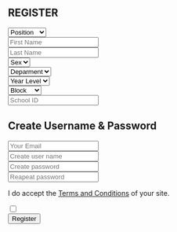 <!DOCTYPE html>
<html>
<head>
	<title>Register</title>
	<style type="text/css">
		body {
    margin: 0
}


.page-content {
    width: 65%;
    margin: 0 auto;
    background: #ffffff;
    display: flex;
    display: -webkit-flex;
    justify-content: center;
    -o-justify-content: center;
    -ms-justify-content: center;
    -moz-justify-content: center;
    -webkit-justify-content: center;
    align-items: center;
    -o-align-items: center;
    -ms-align-items: center;
    -moz-align-items: center;
    -webkit-align-items: center;

}

.form-v10-content {
    background: #e2dfdf;
    width: 1100px;
    border-radius: 20px;
    -o-border-radius: 20px;
    -ms-border-radius: 20px;
    -moz-border-radius: 20px;
    -webkit-border-radius: 20px;
    box-shadow: 0 8px 20px 0 rgba(0, 0, 0, 0.295);
    -o-box-shadow: 0 8px 20px 0 rgba(0, 0, 0, 0.295);
    -ms-box-shadow: 0 8px 20px 0 rgba(0, 0, 0, 0.295);
    -moz-box-shadow: 0 8px 20px 0 rgba(0,0,0, 0.295);
    -webkit-box-shadow: 0 8px 20px 0 rgba(0,0,0, 0.295);
    margin: 95px 0;
    position: relative;
    font-family: montserrat,sans-serif
}

.form-v10-content .form-detail {
    position: relative;
    width: 100%;
    display: flex;
    display: -webkit-flex
}

.form-v10-content .form-detail h2 {
    font-weight: 500;
    font-size: 25px;
    margin-bottom: 34px;
    padding: 33px 50px 0 60px
}

.form-v10-content .form-detail .form-left {
    border-top-left-radius: 10px;
    border-bottom-left-radius: 10px;
    width: 100%
}

.form-v10-content .form-detail .form-left h2 {
    color: #000000
}

.form-v10-content .form-detail .form-right {
    width: 100%;
    background: #520606;
    border-top-right-radius: 10px;
    border-bottom-right-radius: 10px
}

.form-v10-content .form-detail .form-right h2 {
    color: #fcc100
}

.form-v10-content .form-detail .form-group {
    display: flex;
    display: -webkit-flex
}

.form-v10-content .form-detail .form-row {
    position: relative;
    margin-bottom: 24px;
    padding-left: 60px;
    padding-right: 50px
}

.form-v10-content .form-detail .form-left .form-group .form-row.form-row-1 {
    width: 50%;
    padding: 0 12px 0 60px
}

.form-v10-content .form-detail .form-left .form-group .form-row.form-row-2 {
    width: 50%;
    padding: 0 50px 0 12px
}

.form-v10-content .form-detail .form-left .form-group .form-row.form-row-3 {
    width: 73%;
    padding: 0 12px 0 60px
}

.form-v10-content .form-detail .form-left .form-group .form-row.form-row-4 {
    width: 50%;
    padding: 0 50px 0 12px
}

.form-v10-content .form-detail .form-right .form-group .form-row.form-row-1 {
    width: 50%;
    padding: 0 12px 0 60px
}

.form-v10-content .form-detail .form-right .form-group .form-row.form-row-2 {
    width: 100%;
    padding: 0 50px 0 12px
}

.form-v10-content .form-detail select,.form-v10-content .form-detail input {
    width: 100%;
    padding: 11.5px 15px 15px;
    border: 1px solid transparent;
    background: 0 0;
    appearance: unset;
    -moz-appearance: unset;
    -webkit-appearance: unset;
    -o-appearance: unset;
    -ms-appearance: unset;
    outline: none;
    -moz-outline: none;
    -webkit-outline: none;
    -o-outline: none;
    -ms-outline: none;
    font-family: montserrat,sans-serif;
    font-size: 16px;
    box-sizing: border-box;
    -moz-box-sizing: border-box;
    -webkit-box-sizing: border-box;
    -o-box-sizing: border-box;
    -ms-box-sizing: border-box
}

.form-v10-content .form-detail select {
    background: 0 0;
    position: relative;
    z-index: 9;
    cursor: pointer
}

.form-v10-content .form-detail .form-left select {
    color: #000000
}

.form-v10-content .form-detail .form-right select {
    color: #000000
}

.form-v10-content .form-detail .select-btn {
    z-index: 0;
    position: absolute;
    top: 30%;
    right: 11.5%;
    font-size: 18px
}

.form-v10-content .form-detail .form-left .select-btn {
    color: #000000
}

.form-v10-content .form-detail .form-right .select-btn {
    color: #000000
}

.form-v10-content .form-detail .form-group .form-row.form-row-4 .select-btn {
    top: 20%;
    right: 26%
}

.form-v10-content .form-detail .form-right .form-group .form-row.form-row-2 .select-btn {
    top: 20%;
    right: 19%
}

.form-v10-content .form-detail .form-left input {
    color: #000
}

.form-v10-content .form-detail .form-right input {
    color: #000000
}

.form-v10-content .form-detail .form-left input,.form-v10-content .form-detail .form-left select {
    border-bottom: 1px solid #000000
}

.form-v10-content .form-detail .form-left input:focus,.form-v10-content .form-detail .form-left select:focus {
    border-bottom: 1px solid #000000
}

.form-v10-content .form-detail .form-right input,.form-v10-content .form-detail .form-right select {
    border-bottom: 1px solid;
    border-bottom-color: rgba(255, 255, 255, 0.3)
}

.form-v10-content .form-detail .form-right input:focus,.form-v10-content .form-detail .form-right select:focus {
    border-bottom: 1px solid #ffffff
}

.form-v10-content .form-detail .form-right select option {
    background: #4835d4
}

.form-v10-content .form-detail .form-checkbox {
    margin-top: 37px;
    padding: 0 50px 0 60px;
    position: relative
}

.form-v10-content .form-detail .form-checkbox input {
    position: absolute;
    opacity: 0
}

.form-v10-content .form-detail .form-checkbox .checkmark {
    position: absolute;
    top: 1px;
    left: 60px;
    height: 15px;
    width: 15px;
    border: 1px solid #fcc100;
    cursor: pointer
}

.form-v10-content .form-detail .form-checkbox .checkmark::after {
    content: "";
    position: absolute;
    left: 5px;
    top: 1px;
    width: 3px;
    height: 8px;
    border: 1px solid #913535;
    border-width: 0 2px 2px 0;
    -webkit-transform: rotate(45deg);
    -ms-transform: rotate(45deg);
    -o-transform: rotate(45deg);
    -moz-transform: rotate(45deg);
    transform: rotate(45deg);
    display: none
}

.form-v10-content .form-detail .form-checkbox input:checked~.checkmark::after {
    display: block
}

.form-v10-content .form-detail .form-checkbox p {
    margin-left: 34px;
    color: #e5e5e5;
    font-size: 14px;
    font-weight: 400
}

.form-v10-content .form-detail .form-checkbox .text {
    font-weight: 400;
    color: #fcc100;
    text-decoration: underline
}

.form-v10-content .form-detail .form-right .form-row-last {
    padding-left: 60px;
    margin: 44px 0 10px
}

.form-v10-content .form-detail .form-right .register {
    background: #fcc100;
    border-radius: 25px;
    -o-border-radius: 25px;
    -ms-border-radius: 25px;
    -moz-border-radius: 25px;
    -webkit-border-radius: 25px;
    box-shadow: 0 6px 17px 0 rgba(228, 228, 228, 0.15);
    -o-box-shadow: 0 6px 17px 0 rgba(228, 228, 228, 0.15);
    -ms-box-shadow: 0 6px 17px 0 rgba(228, 228, 228, 0.15);
    -moz-box-shadow: 0 6px 17px 0 rgba(228, 228, 228, 0.15);
    -webkit-box-shadow: 0 6px 17px 0 rgba(228, 228, 228, 0.15);
    width: 180px;
    border: none;
    margin: 6px 0 50px 0;
    cursor: pointer;
    color: #000000;
    font-weight: 700;
    font-size: 15px
}

.form-v10-content .form-detail .form-right .register:hover {
    background: #f7c53c
}

.form-v10-content .form-detail .form-right .form-row-last input {
    padding: 12.5px
}

.form-v10-content .form-detail .form-left input::-webkit-input-placeholder {
    color: #666;
    font-size: 16px
}

.form-v10-content .form-detail .form-left input::-moz-placeholder {
    color: #666;
    font-size: 16px
}

.form-v10-content .form-detail .form-left input:-ms-input-placeholder {
    color: #666;
    font-size: 16px
}

.form-v10-content .form-detail .form-left input:-moz-placeholder {
    color: #000000;
    font-size: 16px
}

.form-v10-content .form-detail .form-right input::-webkit-input-placeholder {
    color: #f2f2f2;
    font-size: 16px
}

.form-v10-content .form-detail .form-right input::-moz-placeholder {
    color: #f2f2f2;
    font-size: 16px
}

.form-v10-content .form-detail .form-right input:-ms-input-placeholder {
    color: #f2f2f2;
    font-size: 16px
}

.form-v10-content .form-detail .form-right input:-moz-placeholder {
    color: #f2f2f2;
    font-size: 16px
}

@media screen and (max-width: 1199px) {
    .form-v10-content {
        margin:95px 20px
    }
}

@media screen and (max-width: 991px) and (min-width:768px) {
    .form-v10-content .form-detail .form-group {
        flex-direction:column;
        -o-flex-direction: column;
        -ms-flex-direction: column;
        -moz-flex-direction: column;
        -webkit-flex-direction: column
    }

    .form-v10-content .form-detail .form-left .form-group .form-row.form-row-1,.form-v10-content .form-detail .form-left .form-group .form-row.form-row-2,.form-v10-content .form-detail .form-left .form-group .form-row.form-row-3,.form-v10-content .form-detail .form-left .form-group .form-row.form-row-4,.form-v10-content .form-detail .form-right .form-group .form-row.form-row-1,.form-v10-content .form-detail .form-right .form-group .form-row.form-row-2 {
        width: auto;
        padding: 0 50px 0 60px
    }

    .form-v10-content .form-detail .select-btn,.form-v10-content .form-detail .form-left .form-group .form-row.form-row-4 .select-btn,.form-v10-content .form-detail .form-right .form-group .form-row.form-row-2 .select-btn {
        right: 15%
    }
}

@media screen and (max-width: 767px) {
    .form-v10-content .form-detail {
        flex-direction:column;
        -o-flex-direction: column;
        -ms-flex-direction: column;
        -moz-flex-direction: column;
        -webkit-flex-direction: column
    }

    .form-v10-content .form-detail .form-right {
        border-top-right-radius: 0;
        border-bottom-left-radius: 10px
    }

    .form-v10-content .form-detail .form-left {
        padding-bottom: 50px
    }
}

@media screen and (max-width: 575px) {
    .form-v10-content .form-detail .form-group {
        flex-direction:column;
        -o-flex-direction: column;
        -ms-flex-direction: column;
        -moz-flex-direction: column;
        -webkit-flex-direction: column
    }

    .form-v10-content .form-detail .form-row,.form-v10-content .form-detail .form-left .form-group .form-row.form-row-1,.form-v10-content .form-detail .form-left .form-group .form-row.form-row-2,.form-v10-content .form-detail .form-left .form-group .form-row.form-row-3,.form-v10-content .form-detail .form-left .form-group .form-row.form-row-4,.form-v10-content .form-detail .form-right .form-group .form-row.form-row-1,.form-v10-content .form-detail .form-right .form-group .form-row.form-row-2 {
        width: auto;
        padding: 0 30px
    }

    .form-v10-content .form-detail .select-btn,.form-v10-content .form-detail .form-left .form-group .form-row.form-row-4 .select-btn,.form-v10-content .form-detail .form-right .form-group .form-row.form-row-2 .select-btn {
        right: 15%
    }

    .form-v10-content .form-detail h2 {
        padding: 33px 30px 0
    }

    .form-v10-content .form-detail .form-checkbox {
        padding: 0 30px
    }

    .form-v10-content .form-detail .form-checkbox .checkmark {
        left: 30px
    }

    .form-v10-content .form-detail .form-right .form-row-last {
        padding-left: 0;
        text-align: center;
        margin: 44px 0 30px
    }
}
	</style>
</head>
<body class="form-v10">
	
<div class="page-content">
<div class="form-v10-content">
<form class="form-detail" action="#" method="post" id="myform">
<div class="form-left">
<h2>REGISTER</h2>
<div class="form-row">
<select name="title">
<option class="option" value="title">Position</option>
<option class="option" value="businessman">Students</option>
<option class="option" value="reporter">Instructor</option>
</select>
<span class="select-btn">
<i class="zmdi zmdi-chevron-down"></i>
</span>
</div>
<div class="form-group">
<div class="form-row form-row-1">
<input type="text" name="first_name" id="first_name" class="input-text" placeholder="First Name" required="">
</div>
<div class="form-row form-row-2">
<input type="text" name="last_name" id="last_name" class="input-text" placeholder="Last Name" required="">
</div>

</div>
<div class="form-row">
<select name="position">
<option value="position">Sex</option>
<option value="director">M</option>
<option value="manager">F</option>

</select>

</div>
<div class="form-row">
<select name="position">
<option value="position">Deparment</option>
<option value="director">BSIT</option>
<option value="manager">BSCRIM</option>
<option value="employee">BSOAD</option>
<option value="employee">BSEDUC</option>
<option value="employee">BSHM</option>

</select>

</div>
<div class="form-row">
<select name="position">
<option value="position">Year Level</option>
<option value="director">1st</option>
<option value="manager">2nd</option>
<option value="employee">3rd</option>
<option value="employee">4th</option>
<option value="employee">5th</option>

</select>

</div>
<div class="form-row">
<select name="position">
<option value="position">Block</option>
<option value="director">Block A</option>
<option value="manager">Block B</option>
<option value="employee">Block C</option>
<option value="employee">Block D</option>


</select>


<span class="select-btn">
<i class="zmdi zmdi-chevron-down"></i>
</span>

</div>
<div class="form-row">
<input type="text" name="schoolid" class="schoolid" id="schoolid" placeholder="School ID" required="">
</div>

<div class="form-group">
<div class="form-row form-row-3">

</div>

<div class="form-row form-row-4">

</select>

<span class="select-btn">
<i class="zmdi zmdi-chevron-down"></i>
</span>
</div>
</div>
</div>
<div class="form-right">
<h2>Create Username & Password</h2>
<div class="form-row">
    <input type="text" name="your_email" id="your_email" class="input-text" required="" pattern="[^@]+@[^@]+.[a-zA-Z]{2,6}" placeholder="Your Email">
</div>
<div class="form-row">
<input type="text" name="username" class="username" id="username" placeholder="Create user name" required="">
</div>
<div class="form-row">
    <input type="text" name="password" class="password" id="password" placeholder="Create password" required="">
    </div>
    <div class="form-row">
        <input type="text" name="repeatepassword" class="repeatepassword" id="repeatepassword" placeholder="Reapeat password" required="">
        </div>


<div class="form-group">
<div class="form-row form-row-1">

</div>
<div class="form-row form-row-2">

</select>
<span class="select-btn">
<i class="zmdi zmdi-chevron-down"></i>
</span>
</div>
</div>
<div class="form-row">
</select>
<span class="select-btn">
<i class="zmdi zmdi-chevron-down"></i>
</span>
</div>
<div class="form-group">
<div class="form-row form-row-1">

</div>
<div class="form-row form-row-2">
</div>
</div>
<div class="form-row">

</div>
<div class="form-checkbox">
<label class="container"><p>I do accept the <a href="#" class="text">Terms and Conditions</a> of your site.</p>
<input type="checkbox" name="checkbox">
<span class="checkmark"></span>
</label>
</div>
<div class="form-row-last">
<input type="submit" name="register" class="register" value="Register">
</div>
</div>
</form>
</div>
</div>

</body>
</html>


